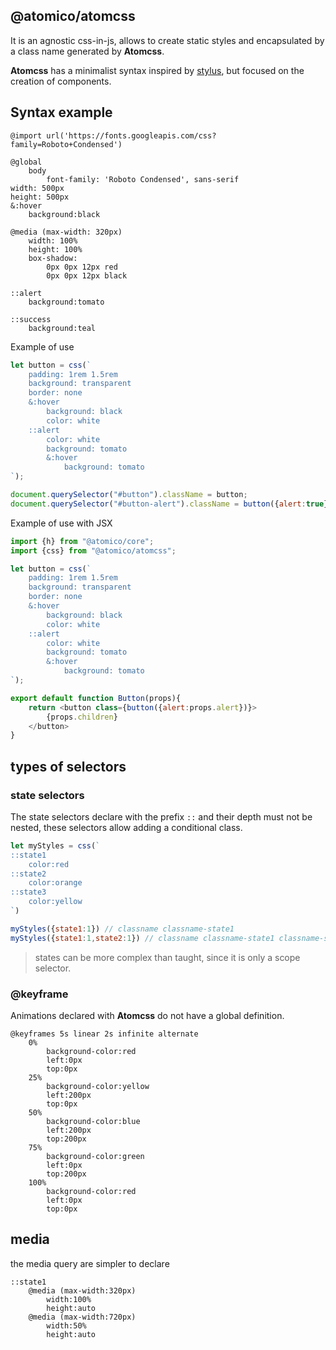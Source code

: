 ## @atomico/atomcss

It is an agnostic css-in-js, allows to create static styles and encapsulated by a class name generated by **Atomcss**.

**Atomcss** has a minimalist syntax inspired by [stylus](http://stylus-lang.com/), but focused on the creation of components.

## Syntax example

```stylus
@import url('https://fonts.googleapis.com/css?family=Roboto+Condensed')
    
@global
	body
		font-family: 'Roboto Condensed', sans-serif
width: 500px
height: 500px
&:hover
    background:black

@media (max-width: 320px)
	width: 100%
	height: 100%
    box-shadow: 
		0px 0px 12px red
    	0px 0px 12px black

::alert
	background:tomato

::success	
	background:teal	
```

Example of use

```js
let button = css(`
	padding: 1rem 1.5rem
	background: transparent
	border: none
	&:hover
		background: black
		color: white
	::alert
		color: white
		background: tomato
		&:hover
			background: tomato
`);

document.querySelector("#button").className = button;
document.querySelector("#button-alert").className = button({alert:true});
```

Example of use with JSX

```js
import {h} from "@atomico/core";
import {css} from "@atomico/atomcss";

let button = css(`
	padding: 1rem 1.5rem
	background: transparent
	border: none
	&:hover
		background: black
		color: white
	::alert
		color: white
		background: tomato
		&:hover
			background: tomato
`);

export default function Button(props){
    return <button class={button({alert:props.alert})}>
        {props.children}
    </button>
}
```

## types of selectors

### state selectors

The state selectors declare with the prefix `::` and their depth must not be nested, these selectors allow adding a conditional class.

```js
let myStyles = css(`
::state1
	color:red
::state2
	color:orange
::state3
	color:yellow
`)

myStyles({state1:1}) // classname classname-state1
myStyles({state1:1,state2:1}) // classname classname-state1 classname-state2
```

>  states can be more complex than taught, since it is only a scope selector.

### @keyframe

Animations declared with **Atomcss** do not have a global definition.

```stylus
@keyframes 5s linear 2s infinite alternate
	0%
		background-color:red
		left:0px
		top:0px
  	25%
		background-color:yellow
		left:200px
		top:0px
  	50%
  		background-color:blue
  		left:200px
  		top:200px
  	75%
  		background-color:green 
		left:0px
		top:200px
  	100% 
  		background-color:red
  		left:0px
  		top:0px
```

## media

the media query are simpler to declare

```stylus
::state1
    @media (max-width:320px)
        width:100%
        height:auto
	@media (max-width:720px)
        width:50%
        height:auto     
```